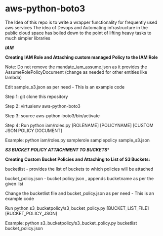 # aws-python-boto3

The Idea of this repo is to write a wrapper functionality for frequently used aws services
The idea of Devops and Automating infrastructure in the public cloud space has boiled down to the point of lifting heavy tasks to much simpler libraries

*******IAM*******

**Creating IAM Role and Attaching custom managed Policy to the IAM Role**

Note:  Do not remove the mandate_iam_assume.json as it provides the AssumeRolePolicyDocument (change as needed for other entities like lambda)

Edit sample_s3.json as per need - This is an example code

Step 1: git clone this repository

Step 2: virtualenv aws-python-boto3

Step 3: source aws-python-boto3/bin/activate

Step 4: Run  python  iam/roles.py  [ROLENAME]  [POLICYNAME]  [CUSTOM JSON POLICY DOCUMENT]

Example: python iam/roles.py samplerole samplepolicy sample_s3.json

*********S3 BUCKET POLICY ATTACHMENT TO BUCKETS**********

**Creating Custom Bucket Policies and Attaching to List of S3 Buckets:**

bucketlist - provides the list of buckets to which policies will be attached

bucket_policy.json - bucket policy json , appends bucketname as per the given list

Change the bucketlist file and bucket_policy.json as per need - This is an example code

Run  python  s3_bucketpolicy/s3_bucket_policy.py [BUCKET_LIST_FILE] [BUCKET_POLICY_JSON]

Example: python s3_bucketpolicy/s3_bucket_policy.py bucketlist bucket_policy.json
